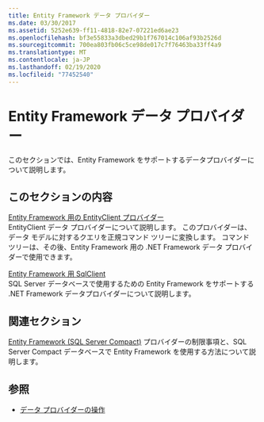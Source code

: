 ```yaml
---
title: Entity Framework データ プロバイダー
ms.date: 03/30/2017
ms.assetid: 5252e639-ff11-4818-82e7-07221ed6ae23
ms.openlocfilehash: bf3e55833a3dbed29b1f767014c106af93b2526d
ms.sourcegitcommit: 700ea803fb06c5ce98de017c7f76463ba33ff4a9
ms.translationtype: MT
ms.contentlocale: ja-JP
ms.lasthandoff: 02/19/2020
ms.locfileid: "77452540"
---
```

# <a name="entity-framework-data-providers"></a>Entity Framework データ プロバイダー
このセクションでは、Entity Framework をサポートするデータプロバイダーについて説明します。  
  
## <a name="in-this-section"></a>このセクションの内容  
 [Entity Framework 用の EntityClient プロバイダー](entityclient-provider-for-the-entity-framework.md)  
 EntityClient データ プロバイダーについて説明します。 このプロバイダーは、データ モデルに対するクエリを正規コマンド ツリーに変換します。 コマンド ツリーは、その後、Entity Framework 用の .NET Framework データ プロバイダーで使用できます。  
  
 [Entity Framework 用 SqlClient](sqlclient-for-the-entity-framework.md)  
 SQL Server データベースで使用するための Entity Framework をサポートする .NET Framework データプロバイダーについて説明します。  
  
## <a name="related-sections"></a>関連セクション  
 [Entity Framework (SQL Server Compact)](https://docs.microsoft.com/previous-versions/sql/compact/sql-server-compact-4.0/cc835494(v=sql.110))  
 プロバイダーの制限事項と、SQL Server Compact データベースで Entity Framework を使用する方法について説明します。  
## <a name="see-also"></a>参照

- [データ プロバイダーの操作](working-with-data-providers.md)
